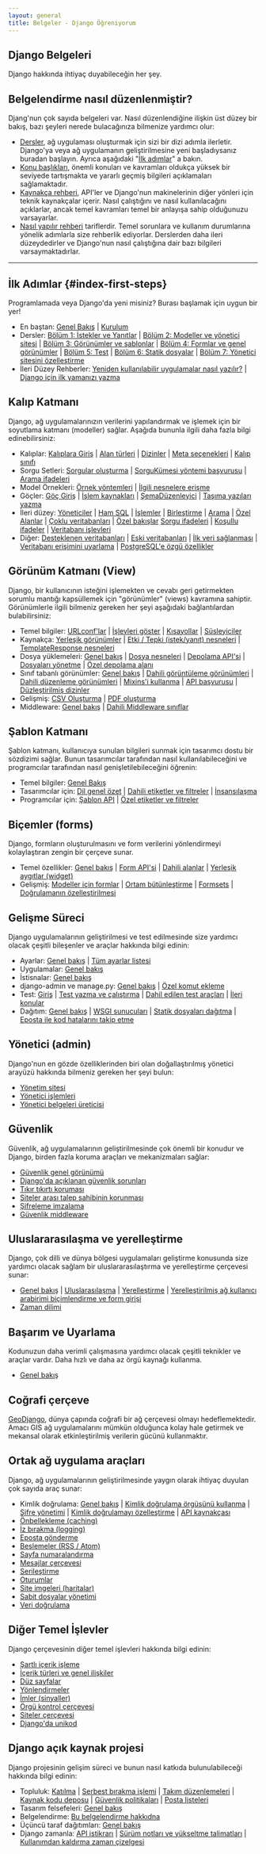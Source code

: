 ```yaml
---
layout: general
title: Belgeler - Django Öğreniyorum
---
```

## Django Belgeleri
Django hakkında ihtiyaç duyabileceğin her şey.

## Belgelendirme nasıl düzenlenmiştir?

Djang'nun çok sayıda belgeleri var. Nasıl düzenlendiğine ilişkin üst düzey bir bakış, bazı şeyleri nerede bulacağınıza bilmenize yardımcı olur:

- [Dersler](/en/2.0/intro/), ağ uygulaması oluşturmak için sizi bir dizi adımla ilerletir. Django'ya veya ağ uygulamanın geliştirilmesine yeni başladıysanız buradan başlayın. Ayrıca aşağıdaki "[İlk adımlar](/en/2.0/#index-first-steps)" a bakın.
- [Konu başlıkları](/en/2.0/topics/), önemli konuları ve kavramları oldukça yüksek bir seviyede tartışmakta ve yararlı geçmiş bilgileri açıklamaları sağlamaktadır.
- [Kaynakça rehberi](/en/2.0/ref/), API'ler ve Django'nun makinelerinin diğer yönleri için teknik kaynakçalar içerir. Nasıl çalıştığını ve nasıl kullanılacağını açıklarlar, ancak temel kavramları temel bir anlayışa sahip olduğunuzu varsayarlar.
- [Nasıl yapılır rehberi](/en/2.0/howto/) tariflerdir. Temel sorunlara ve kullanım durumlarına yönelik adımlarla size rehberlik ediyorlar. Derslerden daha ileri düzeydedirler ve Django'nun nasıl çalıştığına dair bazı bilgileri varsaymaktadırlar.

<hr>

## İlk Adımlar {#index-first-steps}

Programlamada veya Django'da yeni misiniz? Burası başlamak için uygun bir yer!

- En baştan: [Genel Bakış](/en/2.0/intro/overview/) &#124; [Kurulum](/en/2.0/intro/install/)
- Dersler: [Bölüm 1: İstekler ve Yanıtlar](/en/2.0/intro/tutorial01/) &#124; [Bölüm 2: Modeller ve yönetici sitesi](/en/2.0/intro/tutorial02/) &#124; [Bölüm 3: Görünümler ve şablonlar](/en/2.0/intro/tutorial03/) &#124; [Bölüm 4: Formlar ve genel görünümler](/en/2.0/intro/tutorial04/) &#124; [Bölüm 5: Test](/en/2.0/intro/tutorial05/) &#124; [Bölüm 6: Statik dosyalar](/en/2.0/intro/tutorial06/) &#124; [Bölüm 7: Yönetici sitesini özelleştirme](/en/2.0/intro/tutorial07/)
- İleri Düzey Rehberler: [Yeniden kullanılabilir uygulamalar nasıl yazılır?](/en/2.0/intro/reusable-apps/) &#124; [Django için ilk yamanızı yazma](/en/2.0/intro/contributing/)

## Kalıp Katmanı

Django, ağ uygulamalarınızın verilerini yapılandırmak ve işlemek için bir soyutlama katmanı (modeller) sağlar. Aşağıda bununla ilgili daha fazla bilgi edinebilirsiniz:

- Kalıplar: [Kalıplara Giriş](/en/2.0/topics/db/models/) &#124; [Alan türleri](/en/2.0/ref/models/fields/) &#124; [Dizinler](/en/2.0/ref/models/indexes/) &#124; [Meta seçenekleri](/en/2.0/ref/models/options/) &#124; [Kalıp sınıfı](/en/2.0/ref/models/class/)
- Sorgu Setleri: [Sorgular oluşturma](/en/2.0/topics/db/queries/) &#124; [SorguKümesi yöntemi başvurusu](/en/2.0/ref/models/querysets/) &#124; [Arama ifadeleri](/en/2.0/ref/models/lookups/)
- Model Örnekleri: [Örnek yöntemleri](/en/2.0/ref/models/instances/) &#124; [İlgili nesnelere erişme](/en/2.0/ref/models/relations/)
- Göçler: [Göç Giriş](/en/2.0/topics/migrations/) &#124; [İşlem kaynakları](/en/2.0/ref/migration-operations/) &#124; [ŞemaDüzenleyici](/en/2.0/ref/schema-editor/) &#124; [Taşıma yazıları yazma](/en/2.0/howto/writing-migrations/)
- İleri düzey: [Yöneticiler](/en/2.0/topics/db/managers/) &#124; [Ham SQL](/en/2.0/topics/db/sql/) &#124; [İşlemler](/en/2.0/topics/db/transactions/) &#124; [Birleştirme](/en/2.0/topics/db/aggregation/) &#124; [Arama](/en/2.0/topics/db/search/) &#124; [Özel Alanlar](/en/2.0/howto/custom-model-fields/) &#124; [Çoklu veritabanları](/en/2.0/topics/db/multi-db/) &#124; [Özel bakışlar](/en/2.0/howto/custom-lookups/) [Sorgu ifadeleri](/en/2.0/ref/models/expressions/) &#124; [Koşullu ifadeler](/en/2.0/ref/models/conditional-expressions/) &#124; [Veritabanı işlevleri](/en/2.0/ref/models/database-functions/)
- Diğer: [Desteklenen veritabanları](/en/2.0/ref/databases/) &#124; [Eski veritabanları](/en/2.0/howto/legacy-databases/) &#124; [İlk veri sağlanması](/en/2.0/howto/initial-data/) &#124; [Veritabanı erişimini uyarlama](/en/2.0/topics/db/optimization/) &#124; [PostgreSQL'e özgü özellikler](/en/2.0/ref/contrib/postgres/)

## Görünüm Katmanı (View)

Django, bir kullanıcının isteğini işlemekten ve cevabı geri getirmekten sorumlu mantığı kapsüllemek için "görünümler" (views) kavramına sahiptir. Görünümlerle ilgili bilmeniz gereken her şeyi aşağıdaki bağlantılardan bulabilirsiniz:

- Temel bilgiler: [URLconf'lar](/en/2.0/topics/http/urls/) &#124; [İşlevleri göster](/en/2.0/topics/http/views/) &#124; [Kısayollar](/en/2.0/topics/http/shortcuts/) &#124; [Süsleyiciler](/en/2.0/topics/http/decorators/)
- Kaynakça: [Yerleşik görünümler](/en/2.0/ref/views/) &#124; [Etki / Tepki (istek/yanıt) nesneleri](/en/2.0/ref/request-response/) &#124; [TemplateResponse nesneleri](/en/2.0/ref/template-response/)
- Dosya yüklemeleri: [Genel bakış](/en/2.0/topics/http/file-uploads/) &#124; [Dosya nesneleri](/en/2.0/ref/files/file/) &#124; [Depolama API'si](/en/2.0/ref/files/storage/) &#124; [Dosyaları yönetme](/en/2.0/topics/files/) &#124; [Özel depolama alanı](/en/2.0/howto/custom-file-storage/)
- Sınıf tabanlı görünümler: [Genel bakış](/en/2.0/topics/class-based-views/) &#124; [Dahili görüntüleme görünümleri](/en/2.0/topics/class-based-views/generic-display/) &#124; [Dahili düzenleme görünümleri](/en/2.0/topics/class-based-views/generic-editing/) &#124; [Mixins'i kullanma](/en/2.0/topics/class-based-views/mixins/) &#124; [API başvurusu](/en/2.0/ref/class-based-views/) &#124; [Düzleştirilmiş dizinler](/en/2.0/ref/class-based-views/flattened-index/)
- Gelişmiş: [CSV Oluşturma](/en/2.0/howto/outputting-csv/) &#124; [PDF oluşturma](/en/2.0/howto/outputting-pdf/)
- Middleware: [Genel bakış](/en/2.0/topics/http/middleware/) &#124; [Dahili Middleware sınıflar](/en/2.0/ref/middleware/)

## Şablon Katmanı

Şablon katmanı, kullanıcıya sunulan bilgileri sunmak için tasarımcı dostu bir sözdizimi sağlar. Bunun tasarımcılar tarafından nasıl kullanılabileceğini ve programcılar tarafından nasıl genişletilebileceğini öğrenin:

- Temel bilgiler: [Genel Bakış](/en/2.0/topics/templates/)
- Tasarımcılar için: [Dil genel özet](/en/2.0/ref/templates/language/) &#124; [Dahili etiketler ve filtreler](/en/2.0/ref/templates/builtins/) &#124; [İnsansılaşma](/en/2.0/ref/contrib/humanize/)
- Programcılar için: [Şablon API](/en/2.0/ref/templates/api/) &#124; [Özel etiketler ve filtreler](/en/2.0/howto/custom-template-tags/)

## Biçemler (forms)

Django, formların oluşturulmasını ve form verilerini yönlendirmeyi kolaylaştıran zengin bir çerçeve sunar.

- Temel özellikler: [Genel bakış](/en/2.0/topics/forms/) &#124; [Form API'si](/en/2.0/ref/forms/api/) &#124; [Dahili alanlar](/en/2.0/ref/forms/fields/) &#124; [Yerleşik aygıtlar (widget)](/en/2.0/ref/forms/widgets/)
- Gelişmiş: [Modeller için formlar](/en/2.0/topics/forms/modelforms/) &#124; [Ortam bütünleştirme](/en/2.0/topics/forms/media/) &#124; [Formsets](/en/2.0/topics/forms/formsets/) &#124; [Doğrulamanın özelleştirilmesi](/en/2.0/ref/forms/validation/)

## Gelişme Süreci

Django uygulamalarının geliştirilmesi ve test edilmesinde size yardımcı olacak çeşitli bileşenler ve araçlar hakkında bilgi edinin:

- Ayarlar: [Genel bakış](/en/2.0/topics/settings/) &#124; [Tüm ayarlar listesi](/en/2.0/ref/settings/)
- Uygulamalar: [Genel bakış](/en/2.0/ref/applications/)
- İstisnalar: [Genel bakış](/en/2.0/ref/exceptions/)
- django-admin ve manage.py: [Genel bakış](/en/2.0/ref/django-admin/) &#124; [Özel komut ekleme](/en/2.0/howto/custom-management-commands/)
- Test: [Giriş](/en/2.0/topics/testing/) &#124; [Test yazma ve çalıştırma](/en/2.0/topics/testing/overview/) &#124; [Dahil edilen test araçları](/en/2.0/topics/testing/tools/) &#124; [İleri konular](/en/2.0/topics/testing/advanced/)
- Dağıtım: [Genel bakış](/en/2.0/howto/deployment/) &#124; [WSGI sunucuları](/en/2.0/howto/deployment/wsgi/) &#124; [Statik dosyaları dağıtma](/en/2.0/howto/static-files/deployment/) &#124; [Eposta ile kod hatalarını takip etme](/en/2.0/howto/error-reporting/)

## Yönetici (admin)

Django'nun en gözde özelliklerinden biri olan doğallaştırılmış yönetici arayüzü hakkında bilmeniz gereken her şeyi bulun:

- [Yönetim sitesi](/en/2.0/ref/contrib/admin/)
- [Yönetici işlemleri](/en/2.0/ref/contrib/admin/actions/)
- [Yönetici belgeleri üreticisi](/en/2.0/ref/contrib/admin/admindocs/)

## Güvenlik

Güvenlik, ağ uygulamalarının geliştirilmesinde çok önemli bir konudur ve Django, birden fazla koruma araçları ve mekanizmaları sağlar:

- [Güvenlik genel görünümü](/en/2.0/topics/security/)
- [Django'da açıklanan güvenlik sorunları](/en/2.0/releases/security/)
- [Tıkır tıkırtı koruması](/en/2.0/ref/clickjacking/)
- [Siteler arası talep sahibinin korunması](/en/2.0/ref/csrf/)
- [Şifreleme imzalama](/en/2.0/topics/signing/)
- [Güvenlik middleware](/en/2.0/ref/middleware/#security-middleware)

## Uluslararasılaşma ve yerelleştirme

Django, çok dilli ve dünya bölgesi uygulamaları geliştirme konusunda size yardımcı olacak sağlam bir uluslararasılaştırma ve yerelleştirme çerçevesi sunar:

- [Genel bakış](/en/2.0/topics/i18n/) &#124; [Uluslarasılaşma](/en/2.0/topics/i18n/translation/) &#124; [Yerelleştirme](/en/2.0/topics/i18n/translation/#how-to-create-language-files) &#124; [Yerelleştirilmiş ağ kullanıcı arabirimi biçimlendirme ve form girişi](/en/2.0/topics/i18n/formatting/)
- [Zaman dilimi](/en/2.0/topics/i18n/timezones/)

## Başarım ve Uyarlama

Kodunuzun daha verimli çalışmasına yardımcı olacak çeşitli teknikler ve araçlar vardır. Daha hızlı ve daha az örgü kaynağı kullanma.

- [Genel bakış](/en/2.0/topics/performance/)

## Coğrafi çerçeve

[GeoDjango](/en/2.0/ref/contrib/gis/), dünya çapında coğrafi bir ağ çerçevesi olmayı hedeflemektedir. Amacı GIS ağ uygulamalarını mümkün olduğunca kolay hale getirmek ve mekansal olarak etkinleştirilmiş verilerin gücünü kullanmaktır.

## Ortak ağ uygulama araçları

Django, ağ uygulamalarının geliştirilmesinde yaygın olarak ihtiyaç duyulan çok sayıda araç sunar:

- Kimlik doğrulama: [Genel bakış](/en/2.0/topics/auth/) &#124; [Kimlik doğrulama örgüsünü kullanma](/en/2.0/topics/auth/default/) &#124; [Şifre yönetimi](/en/2.0/topics/auth/passwords/) &#124; [Kimlik doğrulamayı özelleştirme](/en/2.0/topics/auth/customizing/) &#124; [API kaynakçası](/en/2.0/ref/contrib/auth/)
- [Önbellekleme (caching)](/en/2.0/topics/cache/)
- [İz bırakma (logging)](/en/2.0/topics/logging/)
- [Eposta gönderme](/en/2.0/topics/email/)
- [Beslemeler (RSS / Atom)](/en/2.0/ref/contrib/syndication/)
- [Sayfa numaralandırma](/en/2.0/topics/pagination/)
- [Mesajlar çerçevesi](/en/2.0/ref/contrib/messages/)
- [Serileştirme](/en/2.0/topics/serialization/)
- [Oturumlar](/en/2.0/topics/http/sessions/)
- [Site imgeleri (haritalar)](/en/2.0/ref/contrib/sitemaps/)
- [Sabit dosyalar yönetimi](/en/2.0/ref/contrib/staticfiles/)
- [Veri doğrulama](/en/2.0/ref/validators/)

## Diğer Temel İşlevler

Django çerçevesinin diğer temel işlevleri hakkında bilgi edinin:

- [Şartlı içerik işleme](/en/2.0/topics/conditional-view-processing/)
- [İçerik türleri ve genel ilişkiler](/en/2.0/ref/contrib/contenttypes/)
- [Düz sayfalar](/en/2.0/ref/contrib/flatpages/)
- [Yönlendirmeler](/en/2.0/ref/contrib/redirects/)
- [İmler (sinyaller)](/en/2.0/topics/signals/)
- [Örgü kontrol çerçevesi](/en/2.0/topics/checks/)
- [Siteler çerçevesi](/en/2.0/ref/contrib/sites/)
- [Django'da unikod](/en/2.0/ref/unicode/)

## Django açık kaynak projesi

Django projesinin gelişim süreci ve bunun nasıl katkıda bulunulabileceği hakkında bilgi edinin:

- Topluluk: [Katılma](/en/2.0/internals/contributing/) &#124; [Serbest bırakma işlemi](/en/2.0/internals/release-process/) &#124; [Takım düzenlemeleri](/en/2.0/internals/organization/) &#124; [Kaynak kodu deposu](/en/2.0/internals/git/) &#124; [Güvenlik politikaları](/en/2.0/internals/security/) &#124; [Posta listeleri](/en/2.0/internals/mailing-lists/)
- Tasarım felsefeleri: [Genel bakış](/en/2.0/misc/design-philosophies/)
- Belgelendirme: [Bu belgelendirme hakkıdna](/en/2.0/internals/contributing/writing-documentation/)
- Üçüncü taraf dağıtımları: [Genel bakış](/en/2.0/misc/distributions/)
- Django zamanla: [API istikrarı](/en/2.0/misc/api-stability/) &#124; [Sürüm notları ve yükseltme talimatları](/en/2.0/releases/) &#124; [Kullanımdan kaldırma zaman çizelgesi](/en/2.0/internals/deprecation/)
